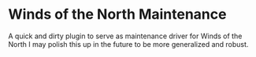 # Winds of the North Maintenance
A quick and dirty plugin to serve as maintenance driver for Winds of the North
I may polish this up in the future to be more generalized and robust.
